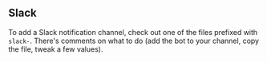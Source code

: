 ## Slack

To add a Slack notification channel, check out one of the files prefixed with `slack-`. There's comments on what to do (add the bot to your channel, copy the file, tweak a few values).
